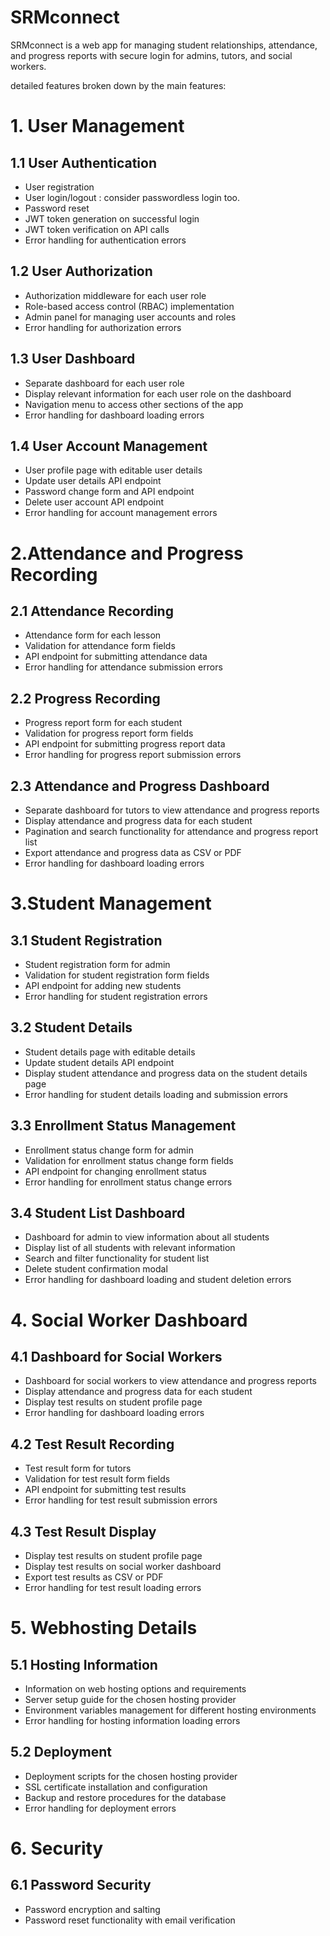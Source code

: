 # SRMconnect
SRMconnect is a web app for managing student relationships, attendance, and progress reports with secure login for admins, tutors, and social workers.


detailed features broken down by the main features:
# 1. User Management
## 1.1 User Authentication
  * User registration
  * User login/logout : consider passwordless login too.
  * Password reset
  * JWT token generation on successful login
  * JWT token verification on API calls
  * Error handling for authentication errors
## 1.2 User Authorization
  * Authorization middleware for each user role
  * Role-based access control (RBAC) implementation
  * Admin panel for managing user accounts and roles
  * Error handling for authorization errors
## 1.3 User Dashboard
  * Separate dashboard for each user role
  * Display relevant information for each user role on the dashboard
  * Navigation menu to access other sections of the app
  * Error handling for dashboard loading errors
## 1.4 User Account Management
  * User profile page with editable user details
  * Update user details API endpoint
  * Password change form and API endpoint
  * Delete user account API endpoint
  * Error handling for account management errors
# 2.Attendance and Progress Recording
## 2.1 Attendance Recording
  * Attendance form for each lesson
  * Validation for attendance form fields
  * API endpoint for submitting attendance data
  * Error handling for attendance submission errors
## 2.2 Progress Recording
  * Progress report form for each student
  * Validation for progress report form fields
  * API endpoint for submitting progress report data
  * Error handling for progress report submission errors
## 2.3 Attendance and Progress Dashboard
  * Separate dashboard for tutors to view attendance and progress reports
  * Display attendance and progress data for each student
  * Pagination and search functionality for attendance and progress report list
  * Export attendance and progress data as CSV or PDF
  * Error handling for dashboard loading errors
# 3.Student Management
## 3.1 Student Registration
  * Student registration form for admin
  * Validation for student registration form fields
  * API endpoint for adding new students
  * Error handling for student registration errors
## 3.2 Student Details
  * Student details page with editable details
  * Update student details API endpoint
  * Display student attendance and progress data on the student details page
  * Error handling for student details loading and submission errors
## 3.3 Enrollment Status Management
  * Enrollment status change form for admin
  * Validation for enrollment status change form fields
  * API endpoint for changing enrollment status
  * Error handling for enrollment status change errors
## 3.4 Student List Dashboard
  * Dashboard for admin to view information about all students
  * Display list of all students with relevant information
  * Search and filter functionality for student list
  * Delete student confirmation modal
  * Error handling for dashboard loading and student deletion errors
# 4. Social Worker Dashboard
## 4.1 Dashboard for Social Workers
  * Dashboard for social workers to view attendance and progress reports
  * Display attendance and progress data for each student
  * Display test results on student profile page
  * Error handling for dashboard loading errors
## 4.2 Test Result Recording
  * Test result form for tutors
  * Validation for test result form fields
  * API endpoint for submitting test results
  * Error handling for test result submission errors
## 4.3 Test Result Display
  * Display test results on student profile page
  * Display test results on social worker dashboard
  * Export test results as CSV or PDF
  * Error handling for test result loading errors
# 5. Webhosting Details
## 5.1 Hosting Information
  * Information on web hosting options and requirements
  * Server setup guide for the chosen hosting provider
  * Environment variables management for different hosting environments
  * Error handling for hosting information loading errors
## 5.2 Deployment
  * Deployment scripts for the chosen hosting provider
  * SSL certificate installation and configuration
  * Backup and restore procedures for the database
  * Error handling for deployment errors
# 6. Security
## 6.1 Password Security
  * Password encryption and salting
  * Password reset functionality with email verification
